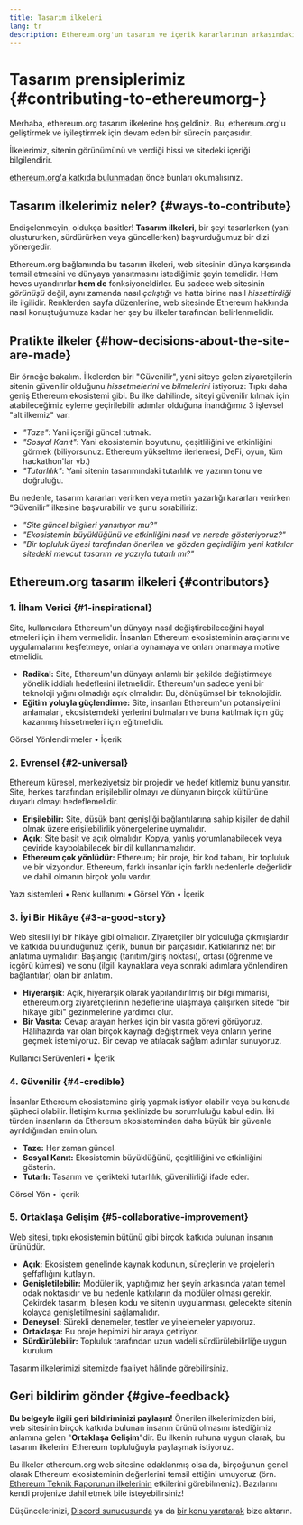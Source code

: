 ```yaml
---
title: Tasarım ilkeleri
lang: tr
description: Ethereum.org'un tasarım ve içerik kararlarının arkasındaki ilkeler
---
```


# Tasarım prensiplerimiz {#contributing-to-ethereumorg-}

<Emoji text=":wave:" size={1} /> Merhaba, ethereum.org tasarım ilkelerine hoş geldiniz. Bu, ethereum.org'u geliştirmek ve iyileştirmek için devam eden bir sürecin parçasıdır.

İlkelerimiz, sitenin görünümünü ve verdiği hissi ve sitedeki içeriği bilgilendirir.

[ethereum.org'a katkıda bulunmadan](/contributing/) önce bunları okumalısınız.

## Tasarım ilkelerimiz neler? {#ways-to-contribute}

Endişelenmeyin, oldukça basitler! **Tasarım ilkeleri**, bir şeyi tasarlarken (yani oluştururken, sürdürürken veya güncellerken) başvurduğumuz bir dizi yönergedir.

Ethereum.org bağlamında bu tasarım ilkeleri, web sitesinin dünya karşısında temsil etmesini ve dünyaya yansıtmasını istediğimiz şeyin temelidir. Hem heves uyandırırlar **hem de** fonksiyoneldirler. Bu sadece web sitesinin _görünüşü_ değil, aynı zamanda nasıl _çalıştığı_ ve hatta birine nasıl _hissettirdiği_ ile ilgilidir. Renklerden sayfa düzenlerine, web sitesinde Ethereum hakkında nasıl konuştuğumuza kadar her şey bu ilkeler tarafından belirlenmelidir.

## Pratikte ilkeler {#how-decisions-about-the-site-are-made}

Bir örneğe bakalım. İlkelerden biri "Güvenilir", yani siteye gelen ziyaretçilerin sitenin güvenilir olduğunu _hissetmelerini_ ve _bilmelerini_ istiyoruz: Tıpkı daha geniş Ethereum ekosistemi gibi. Bu ilke dahilinde, siteyi güvenilir kılmak için atabileceğimiz eyleme geçirilebilir adımlar olduğuna inandığımız 3 işlevsel "alt ilkemiz" var:

- _"Taze"_: Yani içeriği güncel tutmak.
- _"Sosyal Kanıt"_: Yani ekosistemin boyutunu, çeşitliliğini ve etkinliğini görmek (biliyorsunuz: Ethereum yükseltme ilerlemesi, DeFi, oyun, tüm hackathon'lar vb.)
- _"Tutarlılık"_: Yani sitenin tasarımındaki tutarlılık ve yazının tonu ve doğruluğu.

Bu nedenle, tasarım kararları verirken veya metin yazarlığı kararları verirken “Güvenilir” ilkesine başvurabilir ve şunu sorabiliriz:

- _"Site güncel bilgileri yansıtıyor mu?"_
- _"Ekosistemin büyüklüğünü ve etkinliğini nasıl ve nerede gösteriyoruz?"_
- _"Bir topluluk üyesi tarafından önerilen ve gözden geçirdiğim yeni katkılar sitedeki mevcut tasarım ve yazıyla tutarlı mı?"_

## Ethereum.org tasarım ilkeleri {#contributors}

### 1. İlham Verici {#1-inspirational}

Site, kullanıcılara Ethereum'un dünyayı nasıl değiştirebileceğini hayal etmeleri için ilham vermelidir. İnsanları Ethereum ekosisteminin araçlarını ve uygulamalarını keşfetmeye, onlarla oynamaya ve onları onarmaya motive etmelidir.

- **Radikal:** Site, Ethereum'un dünyayı anlamlı bir şekilde değiştirmeye yönelik iddialı hedeflerini iletmelidir. Ethereum'un sadece yeni bir teknoloji yığını olmadığı açık olmalıdır: Bu, dönüşümsel bir teknolojidir.
- **Eğitim yoluyla güçlendirme:** Site, insanları Ethereum'un potansiyelini anlamaları, ekosistemdeki yerlerini bulmaları ve buna katılmak için güç kazanmış hissetmeleri için eğitmelidir.

Görsel Yönlendirmeler • İçerik

### 2. Evrensel {#2-universal}

Ethereum küresel, merkeziyetsiz bir projedir ve hedef kitlemiz bunu yansıtır. Site, herkes tarafından erişilebilir olmayı ve dünyanın birçok kültürüne duyarlı olmayı hedeflemelidir.

- **Erişilebilir:** Site, düşük bant genişliği bağlantılarına sahip kişiler de dahil olmak üzere erişilebilirlik yönergelerine uymalıdır.
- **Açık:** Site basit ve açık olmalıdır. Kopya, yanlış yorumlanabilecek veya çeviride kaybolabilecek bir dil kullanmamalıdır.
- **Ethereum çok yönlüdür:** Ethereum; bir proje, bir kod tabanı, bir topluluk ve bir vizyondur. Ethereum, farklı insanlar için farklı nedenlerle değerlidir ve dahil olmanın birçok yolu vardır.

Yazı sistemleri • Renk kullanımı • Görsel Yön • İçerik

### 3. İyi Bir Hikâye {#3-a-good-story}

Web sitesii iyi bir hikâye gibi olmalıdır. Ziyaretçiler bir yolculuğa çıkmışlardır ve katkıda bulunduğunuz içerik, bunun bir parçasıdır. Katkılarınız net bir anlatıma uymalıdır: Başlangıç (tanıtım/giriş noktası), ortası (öğrenme ve içgörü kümesi) ve sonu (ilgili kaynaklara veya sonraki adımlara yönlendiren bağlantılar) olan bir anlatım.

- **Hiyerarşik**: Açık, hiyerarşik olarak yapılandırılmış bir bilgi mimarisi, ethereum.org ziyaretçilerinin hedeflerine ulaşmaya çalışırken sitede "bir hikaye gibi" gezinmelerine yardımcı olur.
- **Bir Vasıta:** Cevap arayan herkes için bir vasıta görevi görüyoruz. Hâlihazırda var olan birçok kaynağı değiştirmek veya onların yerine geçmek istemiyoruz. Bir cevap ve atılacak sağlam adımlar sunuyoruz.

Kullanıcı Serüvenleri • İçerik

### 4. Güvenilir {#4-credible}

İnsanlar Ethereum ekosistemine giriş yapmak istiyor olabilir veya bu konuda şüpheci olabilir. İletişim kurma şeklinizde bu sorumluluğu kabul edin. İki türden insanların da Ethereum ekosisteminden daha büyük bir güvenle ayrıldığından emin olun.

- **Taze:** Her zaman güncel.
- **Sosyal Kanıt:** Ekosistemin büyüklüğünü, çeşitliliğini ve etkinliğini gösterin.
- **Tutarlı:** Tasarım ve içerikteki tutarlılık, güvenilirliği ifade eder.

Görsel Yön • İçerik

### 5. Ortaklaşa Gelişim {#5-collaborative-improvement}

Web sitesi, tıpkı ekosistemin bütünü gibi birçok katkıda bulunan insanın ürünüdür.

- **Açık:** Ekosistem genelinde kaynak kodunun, süreçlerin ve projelerin şeffaflığını kutlayın.
- **Genişletilebilir:** Modülerlik, yaptığımız her şeyin arkasında yatan temel odak noktasıdır ve bu nedenle katkıların da modüler olması gerekir. Çekirdek tasarım, bileşen kodu ve sitenin uygulanması, gelecekte sitenin kolayca genişletilmesini sağlamalıdır.
- **Deneysel:** Sürekli denemeler, testler ve yinelemeler yapıyoruz.
- **Ortaklaşa:** Bu proje hepimizi bir araya getiriyor.
- **Sürdürülebilir:** Topluluk tarafından uzun vadeli sürdürülebilirliğe uygun kurulum

Tasarım ilkelerimizi [sitemizde](/) faaliyet hâlinde görebilirsiniz.

## Geri bildirim gönder {#give-feedback}

**Bu belgeyle ilgili geri bildiriminizi paylaşın!** Önerilen ilkelerimizden biri, web sitesinin birçok katkıda bulunan insanın ürünü olmasını istediğimiz anlamına gelen "**Ortaklaşa Gelişim**"dir. Bu ilkenin ruhuna uygun olarak, bu tasarım ilkelerini Ethereum topluluğuyla paylaşmak istiyoruz.

Bu ilkeler ethereum.org web sitesine odaklanmış olsa da, birçoğunun genel olarak Ethereum ekosisteminin değerlerini temsil ettiğini umuyoruz (örn. [Ethereum Teknik Raporunun ilkelerinin](https://github.com/ethereum/wiki/wiki/White-Paper#philosophy) etkilerini görebilmeniz). Bazılarını kendi projenize dahil etmek bile isteyebilirsiniz!

Düşüncelerinizi, [Discord sunucusunda](https://discord.gg/CetY6Y4) ya da [bir konu yaratarak](https://github.com/ethereum/ethereum-org-website/issues/new?assignees=&labels=Type%3A+Feature&template=feature_request.yaml&title=) bize aktarın.
